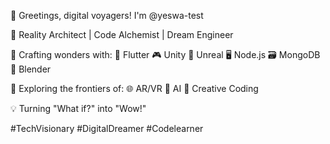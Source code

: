 👋 Greetings, digital voyagers! I'm @yeswa-test

🔮 Reality Architect | Code Alchemist | Dream Engineer

🚀 Crafting wonders with:
   📱 Flutter  🎮 Unity  🌠 Unreal  🖥️ Node.js
   🗃️ MongoDB  🎨 Blender

👀 Exploring the frontiers of:
   🌐 AR/VR  🤖 AI  🌈 Creative Coding

💡 Turning "What if?" into "Wow!"

#TechVisionary #DigitalDreamer #Codelearner


